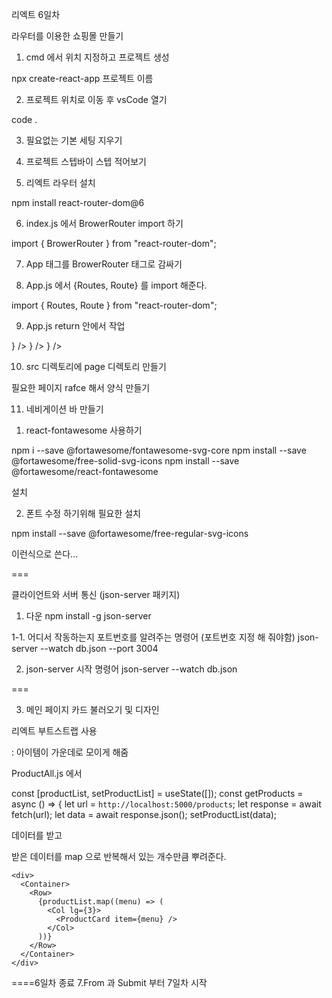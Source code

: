 리엑트 6일차

라우터를 이용한 쇼핑몰 만들기

1. cmd 에서 위치 지정하고 프로젝트 생성

npx create-react-app 프로젝트 이름

2. 프로젝트 위치로 이동 후 vsCode 열기

code .

3. 필요없는 기본 세팅 지우기

4. 프로젝트 스텝바이 스텝 적어보기

5. 리엑트 라우터 설치

npm install react-router-dom@6

6. index.js 에서 BrowerRouter import 하기

import { BrowerRouter } from "react-router-dom";

7. App 태그를 BrowerRouter 태그로 감싸기

<BrowerRouter>
    <App />
</BrowerRouter>

8. App.js 에서 {Routes, Route} 를 import 해준다.

import { Routes, Route } from "react-router-dom";

9. App.js return 안에서 작업

<div>
  <Routes>
    <Route path="/" element={<ProductAll />} />
    <Route path="/login" element={<Login />} />
    <Route path="/product/:id" element={<ProductDetail />} />
  </Routes>
</div>

10. src 디렉토리에 page 디렉토리 만들기

필요한 페이지 rafce 해서 양식 만들기

11. 네비게이션 바 만들기

1) react-fontawesome 사용하기

npm i --save @fortawesome/fontawesome-svg-core
npm install --save @fortawesome/free-solid-svg-icons
npm install --save @fortawesome/react-fontawesome

설치

2. 폰트 수정 하기위해 필요한 설치

npm install --save @fortawesome/free-regular-svg-icons

<FontAwesomeIcon icon={faUser} />
<FontAwesomeIcon icon={faSearch} />

이런식으로 쓴다...

===

클라이언트와 서버 통신 (json-server 패키지)

1. 다운
   npm install -g json-server

1-1. 어디서 작동하는지 포트번호를 알려주는 명령어 (포트번호 지정 해 줘야함)
json-server --watch db.json --port 3004

2. json-server 시작 명령어
   json-server --watch db.json

===

3. 메인 페이지 카드 불러오기 및 디자인

리엑트 부트스트랩 사용

<Container/> : 아이템이 가운데로 모이게 해줌

ProductAll.js 에서

const [productList, setProductList] = useState([]);
const getProducts = async () => {
let url = `http://localhost:5000/products`;
let response = await fetch(url);
let data = await response.json();
setProductList(data);

데이터를 받고

받은 데이터를 map 으로 반복해서 있는 개수만큼 뿌려준다.

    <div>
      <Container>
        <Row>
          {productList.map((menu) => (
            <Col lg={3}>
              <ProductCard item={menu} />
            </Col>
          ))}
        </Row>
      </Container>
    </div>

====6일차 종료 7.From 과 Submit 부터 7일차 시작
